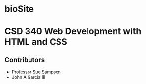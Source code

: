 # bioSite
<h1>CSD 340 Web Development with HTML and CSS</h1>
<h2>Contributors</h2>
<ul>
  <li>Professor Sue Sampson</li>
  <li>John A Garcia III</li>
</ul>